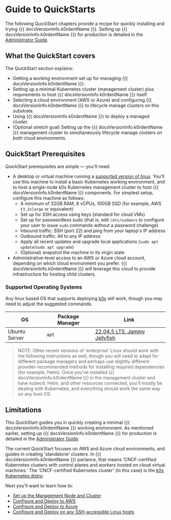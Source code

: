# Guide to QuickStarts

The following QuickStart chapters provide a recipe for quickly installing and trying {{{ docsVersionInfo.k0rdentName }}}. Setting up {{{ docsVersionInfo.k0rdentName }}} for production is detailed in the [Administrator Guide](../admin/index.md).

## What the QuickStart covers

The QuickStart section explains:

* Getting a working environment set up for managing {{{ docsVersionInfo.k0rdentName }}}.
* Setting up a minimal Kubernetes cluster (management cluster) plus requirements to host {{{ docsVersionInfo.k0rdentName }}} itself.
* Selecting a cloud environment (AWS or Azure) and configuring {{{ docsVersionInfo.k0rdentName }}} to lifecycle manage clusters on this substrate.
* Using {{{ docsVersionInfo.k0rdentName }}} to deploy a managed cluster.
* (Optional stretch goal) Setting up the {{{ docsVersionInfo.k0rdentName }}} management cluster to simultaneously lifecycle manage clusters on _both_ cloud environments.

## QuickStart Prerequisites

QuickStart prerequisites are simple &mdash; you'll need:

* A desktop or virtual machine running a [supported version of linux](#supported-operating-systems). You'll use this machine to install a basic Kubernetes working environment, and to host a single-node k0s Kubernetes management cluster to host {{{ docsVersionInfo.k0rdentName }}} components. For simplest setup, configure this machine as follows:
    * A minimum of 32GB RAM, 8 vCPUs, 100GB SSD (for example, AWS `t3.2xlarge` or equivalent)
    * Set up for SSH access using keys (standard for cloud VMs)
    * Set up for passwordless sudo (that is, edit `/etc/sudoers` to configure your user to issue `sudo` commands without a password challenge)
    * Inbound traffic: SSH (port 22) and ping from your laptop's IP address
    * Outbound traffic: All to any IP address
    * Apply all recent updates and upgrade local applications (`sudo apt update`/`sudo apt upgrade`)
    * (Optional) snapshot the machine in its virgin state
* Administrative-level access to an AWS or Azure cloud account, depending on which cloud environment you prefer. {{{ docsVersionInfo.k0rdentName }}} will leverage this cloud to provide infrastructure for hosting child clusters.

### Supported Operating Systems

Any linux based OS that supports deploying [k0s](https://k0sproject.io/) will work, though you may need to adjust the suggested commands.


| OS | Package Manager | Link|
|----|-----------------|-----|
|Ubuntu Server| `apt` | [22.04.5 LTS, Jammy Jellyfish](https://releases.ubuntu.com/jammy/) |

> NOTE: 
> Other recent versions of 'enterprise' Linux should work with the
> following instructions as well, though you will need to adapt for
> different package managers and perhaps use slightly-different
> provider-recommended methods for installing required dependencies
> (for example, Helm). Once you've installed {{{ docsVersionInfo.k0rdentName }}} in the management cluster
> and have kubectl, Helm, and other resources connected, you'll mostly
> be dealing with Kubernetes, and everything should work the same way on
> any host OS.

## Limitations

This QuickStart guides you in quickly creating a minimal {{{ docsVersionInfo.k0rdentName }}} working environment. As mentioned earlier, setting up {{{ docsVersionInfo.k0rdentName }}} for production is detailed in the [Administrator Guide](../admin/index.md).

The current QuickStart focuses on AWS and Azure cloud environments, and guides in creating 'standalone' clusters. In {{{ docsVersionInfo.k0rdentName }}} parlance, that means 'CNCF-certified Kubernetes clusters with control planes and workers hosted on cloud virtual machines.' The 'CNCF-certified Kubernetes cluster' (in this case) is the [k0s Kubernetes distro](https://k0sproject.io).

Next you'll want to learn how to:

- [Set up the Management Node and Cluster](quickstart-1-mgmt-node-and-cluster.md)
- [Configure and Deploy to AWS](quickstart-2-aws.md)
- [Configure and Deploy to Azure](quickstart-2-azure.md)
- [Configure and Deploy on any SSH-accessible Linux hosts](quickstart-2-remote.md)

